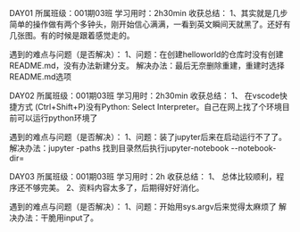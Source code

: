 ﻿
DAY01 所属班级：001期03班
学习用时：2h30min
收获总结： 1、其实就是几步简单的操作做有两个多钟头，刚开始信心满满，一看到英文瞬间天就黑了。还好有几张图。有的时候是跟着感觉走的。


遇到的难点与问题（是否解决）：
1、问题：在创建helloworld的仓库时没有创建README.md，没有办法新建分支。 
     解决办法：最后无奈删除重建，重建时选择README.md选项
      

DAY02 所属班级：001期03班
学习用时：2h30min
收获总结： 1、 在vscode快捷方式 (Ctrl+Shift+P)没有Python: Select Interpreter。自己在网上找了个环境目前可以运行python环境了

遇到的难点与问题（是否解决）：
1、问题：装了jupyter后来在启动运行不了了。
     解决办法：jupyter -paths 找到目录然后执行jupyter-notebook --notebook-dir=

DAY03 所属班级：001期03班
学习用时：2h
收获总结： 1、 总体比较顺利，程序还不够完美。
                 2、资料内容太多了，后期得好好消化。

遇到的难点与问题（是否解决）：
1、问题：开始用sys.argv后来觉得太麻烦了
     解决办法：干脆用input了。

